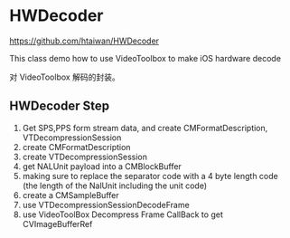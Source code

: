 # HWDecoder

<https://github.com/htaiwan/HWDecoder>

This class demo how to use VideoToolbox to make iOS hardware decode

对 VideoToolbox 解码的封装。

## HWDecoder Step

1. Get SPS,PPS form stream data, and create CMFormatDescription, VTDecompressionSession
2. create CMFormatDescription
3. create VTDecompressionSession
4. get NALUnit payload into a CMBlockBuffer
5. making sure to replace the separator code with a 4 byte length code (the length of the NalUnit including the unit code)
6. create a CMSampleBuffer
7. use VTDecompressionSessionDecodeFrame
8. use VideoToolBox Decompress Frame CallBack to get CVImageBufferRef
